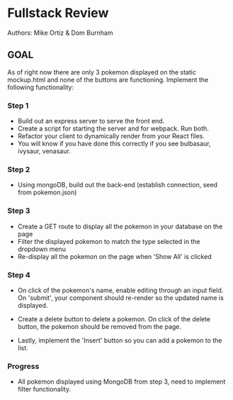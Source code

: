 # Fullstack Review

Authors: Mike Ortiz & Dom Burnham

## GOAL

As of right now there are only 3 pokemon displayed on the static mockup.html and none of the buttons are functioning. Implement the following functionality:


### Step 1

- Build out an express server to serve the front end.
- Create a script for starting the server and for webpack. Run both.
- Refactor your client to dynamically render from your React files.
- You will know if you have done this correctly if you see bulbasaur, ivysaur, venasaur.

### Step 2

- Using mongoDB, build out the back-end (establish connection, seed from pokemon.json)

### Step 3

- Create a GET route to display all the pokemon in your database on the page
- Filter the displayed pokemon to match the type selected in the dropdown menu
- Re-display all the pokemon on the page when 'Show All' is clicked

### Step 4

- On click of the pokemon's name, enable editing through an input field. On 'submit', your component should re-render so the updated name is displayed.

- Create a delete button to delete a pokemon. On click of the delete button, the pokemon should be removed from the page.

- Lastly, implement the 'Insert' button so you can add a pokemon to the list.


### Progress

- All pokemon displayed using MongoDB from step 3, need to implement filter functionality.

